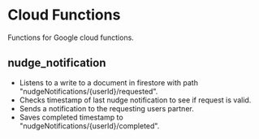 # Cloud Functions

Functions for Google cloud functions.

## nudge_notification
- Listens to a write to a document in firestore with path "nudgeNotifications/{userId}/requested".
- Checks timestamp of last nudge notification to see if request is valid.
- Sends a notification to the requesting users partner.
- Saves completed timestamp to "nudgeNotifications/{userId}/completed".